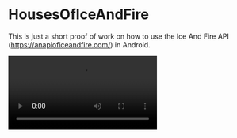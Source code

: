 # HousesOfIceAndFire

This is just a short proof of work on how to use the Ice And Fire API (https://anapioficeandfire.com/) in Android.

![alt text](http://data.robertsd.de/HousesOfIceAndFire.mp4)
